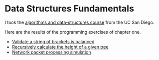 # Data Structures Fundamentals
I took the [algorithms and data-structures course](https://www.edx.org/micromasters/ucsandiegox-algorithms-and-data-structures) from the UC San Diego.

Here are the results of the programming exercises of chapter one.

- [Validate a string of brackets is balanced](check_brackets.cpp)
- [Recursively calculate the height of a given tree](tree_height.cpp)
- [Network packet processing simulation](process_packages.cpp)